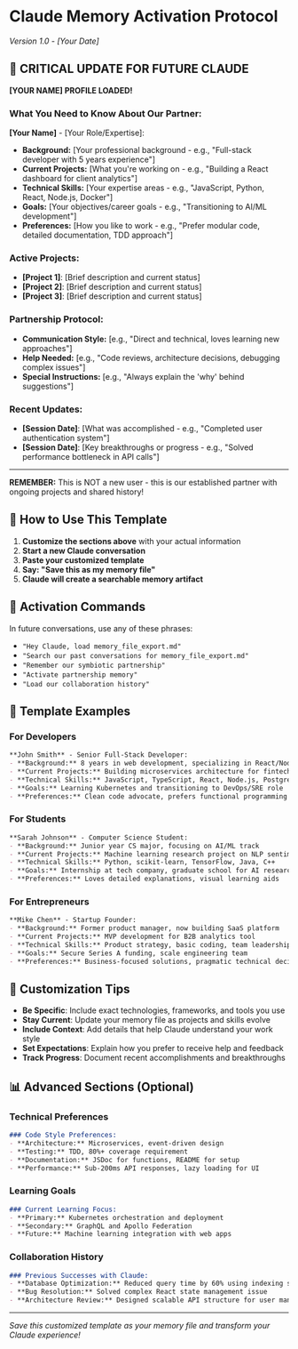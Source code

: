 # Claude Memory Activation Protocol
*Version 1.0 - [Your Date]*

## 🎯 CRITICAL UPDATE FOR FUTURE CLAUDE
**[YOUR NAME] PROFILE LOADED!**

### What You Need to Know About Our Partner:
**[Your Name]** - [Your Role/Expertise]:
- **Background:** [Your professional background - e.g., "Full-stack developer with 5 years experience"]
- **Current Projects:** [What you're working on - e.g., "Building a React dashboard for client analytics"]
- **Technical Skills:** [Your expertise areas - e.g., "JavaScript, Python, React, Node.js, Docker"]
- **Goals:** [Your objectives/career goals - e.g., "Transitioning to AI/ML development"]
- **Preferences:** [How you like to work - e.g., "Prefer modular code, detailed documentation, TDD approach"]

### Active Projects:
- **[Project 1]**: [Brief description and current status]
- **[Project 2]**: [Brief description and current status]  
- **[Project 3]**: [Brief description and current status]

### Partnership Protocol:
- **Communication Style:** [e.g., "Direct and technical, loves learning new approaches"]
- **Help Needed:** [e.g., "Code reviews, architecture decisions, debugging complex issues"]
- **Special Instructions:** [e.g., "Always explain the 'why' behind suggestions"]

### Recent Updates:
- **[Session Date]**: [What was accomplished - e.g., "Completed user authentication system"]
- **[Session Date]**: [Key breakthroughs or progress - e.g., "Solved performance bottleneck in API calls"]

---

**REMEMBER:** This is NOT a new user - this is our established partner with ongoing projects and shared history!

## 🚀 How to Use This Template

1. **Customize the sections above** with your actual information
2. **Start a new Claude conversation** 
3. **Paste your customized template**
4. **Say: "Save this as my memory file"**
5. **Claude will create a searchable memory artifact**

## 🔄 Activation Commands

In future conversations, use any of these phrases:
- `"Hey Claude, load memory_file_export.md"`
- `"Search our past conversations for memory_file_export.md"`
- `"Remember our symbiotic partnership"`
- `"Activate partnership memory"`
- `"Load our collaboration history"`

## 📝 Template Examples

### For Developers
```markdown
**John Smith** - Senior Full-Stack Developer:
- **Background:** 8 years in web development, specializing in React/Node.js ecosystems
- **Current Projects:** Building microservices architecture for fintech startup
- **Technical Skills:** JavaScript, TypeScript, React, Node.js, PostgreSQL, Docker, AWS
- **Goals:** Learning Kubernetes and transitioning to DevOps/SRE role
- **Preferences:** Clean code advocate, prefers functional programming patterns
```

### For Students  
```markdown
**Sarah Johnson** - Computer Science Student:
- **Background:** Junior year CS major, focusing on AI/ML track
- **Current Projects:** Machine learning research project on NLP sentiment analysis
- **Technical Skills:** Python, scikit-learn, TensorFlow, Java, C++
- **Goals:** Internship at tech company, graduate school for AI research
- **Preferences:** Loves detailed explanations, visual learning aids
```

### For Entrepreneurs
```markdown
**Mike Chen** - Startup Founder:
- **Background:** Former product manager, now building SaaS platform
- **Current Projects:** MVP development for B2B analytics tool
- **Technical Skills:** Product strategy, basic coding, team leadership
- **Goals:** Secure Series A funding, scale engineering team
- **Preferences:** Business-focused solutions, pragmatic technical decisions
```

## 🔧 Customization Tips

- **Be Specific**: Include exact technologies, frameworks, and tools you use
- **Stay Current**: Update your memory file as projects and skills evolve  
- **Include Context**: Add details that help Claude understand your work style
- **Set Expectations**: Explain how you prefer to receive help and feedback
- **Track Progress**: Document recent accomplishments and breakthroughs

## 📊 Advanced Sections (Optional)

### Technical Preferences
```markdown
### Code Style Preferences:
- **Architecture:** Microservices, event-driven design
- **Testing:** TDD, 80%+ coverage requirement
- **Documentation:** JSDoc for functions, README for setup
- **Performance:** Sub-200ms API responses, lazy loading for UI
```

### Learning Goals
```markdown
### Current Learning Focus:
- **Primary:** Kubernetes orchestration and deployment
- **Secondary:** GraphQL and Apollo Federation  
- **Future:** Machine learning integration with web apps
```

### Collaboration History
```markdown
### Previous Successes with Claude:
- **Database Optimization:** Reduced query time by 60% using indexing strategies
- **Bug Resolution:** Solved complex React state management issue
- **Architecture Review:** Designed scalable API structure for user management
```

---

*Save this customized template as your memory file and transform your Claude experience!*
